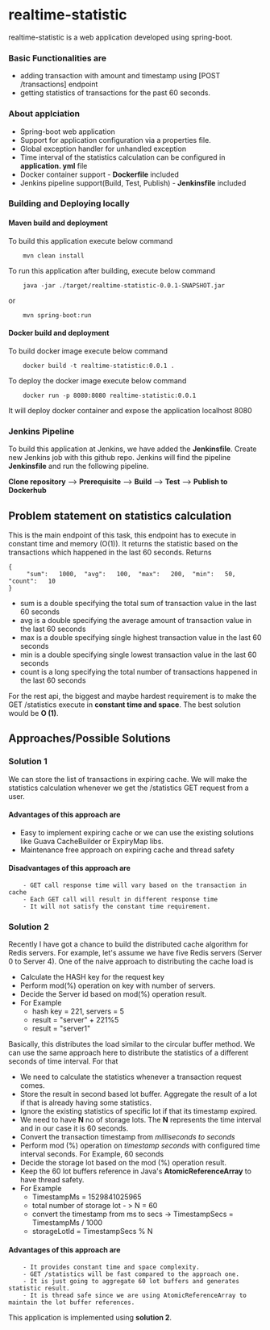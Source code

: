 # realtime-statistic

realtime-statistic is a web application developed using spring-boot.
### Basic Functionalities are
  - adding transaction with amount and timestamp using [POST /transactions] endpoint
  - getting statistics of transactions for the past 60 seconds.
  
### About applciation
  - Spring-boot web application
  - Support for application configuration via a properties file.
  - Global exception handler for unhandled exception
  - Time interval of the statistics calculation can be configured in **application. yml** file
  - Docker container support - **Dockerfile** included
  - Jenkins pipeline support(Build, Test, Publish) - **Jenkinsfile** included

### Building and Deploying locally
#### Maven build and deployment
To build this application execute below command

        mvn clean install

To run this application after building, execute below command

        java -jar ./target/realtime-statistic-0.0.1-SNAPSHOT.jar
or

        mvn spring-boot:run

#### Docker build and deployment
To build docker image execute below command

        docker build -t realtime-statistic:0.0.1 .

To deploy the docker image execute below command

        docker run -p 8080:8080 realtime-statistic:0.0.1
It will deploy docker container and expose the application localhost 8080

### Jenkins Pipeline
To build this application at Jenkins, we have added the **Jenkinsfile**. Create new Jenkins job with this github repo. Jenkins will find the pipeline **Jenkinsfile** and run the following pipeline.

**Clone repository** --> **Prerequisite** --> **Build** --> **Test** --> **Publish to Dockerhub**

## Problem statement on statistics calculation
This is the main endpoint of this task, this endpoint has to execute in constant time and memory (O(1)). It returns the statistic based on the transactions which happened in the last 60 seconds.
Returns

    {
         "sum":   1000,  "avg":   100,  "max":   200,  "min":   50,  "count":   10
    }
- sum    is  a  double  specifying  the  total  sum  of  transaction  value  in  the  last  60  seconds
- avg    is  a  double  specifying  the  average  amount  of  transaction  value  in  the  last  60 seconds
- max    is  a  double  specifying  single  highest  transaction  value  in  the  last  60  seconds
- min    is  a  double  specifying  single  lowest  transaction  value  in  the  last  60  seconds
- count    is  a  long  specifying  the  total  number  of  transactions  happened  in  the  last  60 seconds

For the rest api, the biggest and maybe hardest requirement is to make the GET /statistics execute in **constant time and space**. The best solution would be **O (1)**. 

## Approaches/Possible Solutions
### Solution 1 
We can store the list of transactions in expiring cache. We will make the statistics calculation whenever we get the /statistics GET request from a user.

#### Advantages of this approach are
- Easy to implement expiring cache or we can use the existing solutions like Guava CacheBuilder or ExpiryMap libs.
- Maintenance free approach on expiring cache and thread safety

#### Disadvantages of this approach are
        - GET call response time will vary based on the transaction in cache
        - Each GET call will result in different response time
        - It will not satisfy the constant time requirement.

### Solution 2 
Recently I have got a chance to build the distributed cache algorithm for Redis servers. For example, let's assume we have five Redis servers (Server 0 to Server 4). One of the naive approach to distributing the cache load is

- Calculate the HASH key for the request key 
- Perform mod(%) operation on key with number of servers.
- Decide the Server id based on mod(%) operation result.
- For Example
    - hash key = 221, servers = 5
    - result = "server" + 221%5
    - result = "server1"

Basically, this distributes the load similar to the circular buffer method. We can use the same approach here to distribute the statistics of a different seconds of time interval. For that 

- We need to calculate the statistics whenever a transaction request comes.
- Store the result in second based lot buffer. Aggregate the result of a lot if that is already having some statistics.
- Ignore the existing statistics of specific lot if that its timestamp expired.
- We need to have **N** no of storage lots. The **N** represents the time interval and in our case it is 60 seconds.
- Convert the transaction timestamp from *milliseconds to seconds*
- Perform mod (%) operation on *timestamp seconds* with configured time interval seconds. For Example, 60 seconds
- Decide the storage lot based on the mod (%) operation result.
- Keep the 60 lot buffers reference in Java's **AtomicReferenceArray** to have thread safety.
- For Example
    - TimestampMs = 1529841025965
    - total number of storage lot - > N = 60
    - convert the timestamp from ms to secs ->  TimestampSecs = TimestampMs / 1000
    - storageLotId = TimestampSecs % N

#### Advantages of this approach are
        - It provides constant time and space complexity.
        - GET /statistics will be fast compared to the approach one.
        - It is just going to aggregate 60 lot buffers and generates statistic result.
        - It is thread safe since we are using AtomicReferenceArray to maintain the lot buffer references.
        

This application is implemented using **solution 2**.

